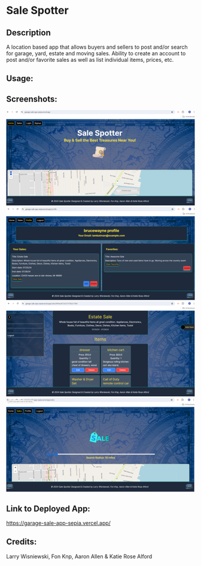 # Sale Spotter


##  Description
A location based app that allows buyers and sellers to post and/or search for garage, yard, estate and moving sales. Ability to create an account to post and/or favorite sales as well as list individual items, prices, etc.



## Usage:




## Screenshots:

![screenshot  for Sale Spotter application](./src/app/images/saleSpotter.png)
![screenshot 2 for Sale Spotter application](./src/app/images/saleSpotter2.png)
![screenshot 3 for Sale Spotter application](./src/app/images/saleSpotter3.png)
![screenshot 4 for Sale Spotter application](./src/app/images/saleSpotter4.png)


## Link to Deployed App:

https://garage-sale-app-sepia.vercel.app/


## Credits:
Larry Wisniewski, Fon Knp, Aaron Allen & Katie Rose Alford

